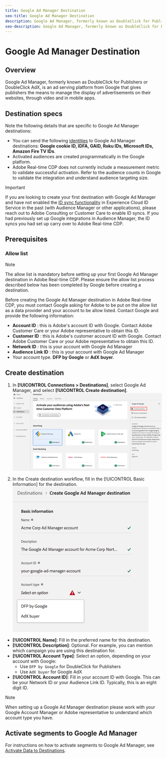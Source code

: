 ```yaml
---
title: Google Ad Manager Destination
seo-title: Google Ad Manager Destination
description: Google Ad Manager, formerly known as DoubleClick for Publishers or DoubleClick AdX, is an ad serving platform from Google that gives publishers the means to manage the display of advertisements on their websites, through video and in mobile apps. 
seo-description: Google Ad Manager, formerly known as DoubleClick for Publishers or DoubleClick AdX, is an ad serving platform from Google that gives publishers the means to manage the display of advertisements on their websites, through video and in mobile apps. 
---
```


# Google Ad Manager Destination

## Overview

Google Ad Manager, formerly known as DoubleClick for Publishers or DoubleClick AdX, is an ad serving platform from Google that gives publishers the means to manage the display of advertisements on their websites, through video and in mobile apps.

## Destination specs

Note the following details that are specific to Google Ad Manager destinations:

* You can send the following [identities](../../identity-service/namespaces.md) to Google Ad Manager destinations: **Google cookie ID, IDFA, GAID, Roku IDs, Microsoft IDs, Amazon Fire TV IDs**.
* Activated audiences are created programmatically in the Google platform.
* Adobe Real-time CDP does not currently include a measurement metric to validate successful activation. Refer to the audience counts in Google to validate the integration and understand audience targeting size.

>[!IMPORTANT]
>
>If you are looking to create your first destination with Google Ad Manager and have not enabled the [ID sync functionality](https://docs.adobe.com/content/help/en/id-service/using/id-service-api/methods/idsync.html) in Experience Cloud ID Service in the past (with Audience Manager or other applications), please reach out to Adobe Consulting or Customer Care to enable ID syncs. If you had previously set up Google integrations in Audience Manager, the ID syncs you had set up carry over to Adobe Real-time CDP.

## Prerequisites

### Allow list

>[!NOTE]
>
>The allow list is mandatory before setting up your first Google Ad Manager destination in Adobe Real-time CDP. Please ensure the allow list process described below has been completed by Google before creating a destination.

Before creating the Google Ad Manager destination in Adobe Real-time CDP, you must contact Google asking for Adobe to be put on the allow list as a data provider and your account to be allow listed. Contact Google and provide the following information:

* **Account ID** : this is Adobe's account ID with Google. Contact Adobe Customer Care or your Adobe representative to obtain this ID.
* **Customer ID** : this is Adobe's customer account ID with Google. Contact Adobe Customer Care or your Adobe representative to obtain this ID.
* **Network ID** : this is your account with Google Ad Manager
* **Audience Link ID** : this is your account with Google Ad Manager
* Your account type. **DFP by Google** or **AdX buyer**.

## Create destination

1. In **[!UICONTROL Connections > Destinations]**, select Google Ad Manager, and select **[!UICONTROL Create destination]**.
    ![Connect Google Ad Manager destination](/help/rtcdp/destinations/assets/google-1-destination.png)

2. In the Create destination workflow, fill in the [!UICONTROL Basic Information] for the destination. <br>
    ![Basic information Google Ad Manager](/help/rtcdp/destinations/assets/google-1-basic-information.png)
*  **[!UICONTROL Name]**: Fill in the preferred name for this destination.
*  **[!UICONTROL Description]**: Optional. For example, you can mention which campaign you are using this destination for.
*  **[!UICONTROL Account Type]**: Select an option, depending on your account with Google:
   * Use `DFP by Google` for DoubleClick for Publishers
   * Use `AdX buyer` for Google AdX
*  **[!UICONTROL Account ID]**: Fill in your account ID with Google. This can be your Network ID or your Audience Link ID. Typically, this is an eight digit ID.

>[!NOTE]
>
>When setting up a Google Ad Manager destination please work with your Google Account Manager or Adobe representative to understand which account type you have.

## Activate segments to Google Ad Manager

For instructions on how to activate segments to Google Ad Manager, see [Activate Data to Destinations](/help/rtcdp/destinations/activate-destinations.md).